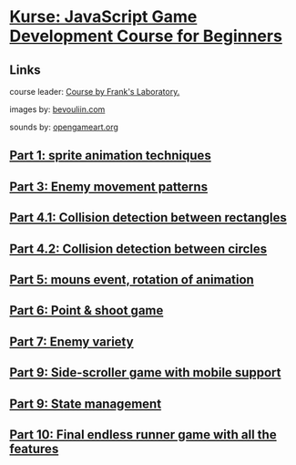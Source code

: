 # [Kurse: JavaScript Game Development Course for Beginners](https://www.youtube.com/watch?v=GFO_txvwK_c)

## Links

course leader:
[Course by Frank's Laboratory.](https://www.youtube.com/c/Frankslaboratory)

images by:
[bevouliin.com](https://bevouliin.com/)

sounds by:
[opengameart.org](https://opengameart.org/content/8-magic-attacks)

## [Part 1: sprite animation techniques](https://www.youtube.com/watch?v=GFO_txvwK_c&t=88s)

## [Part 3: Enemy movement patterns](https://www.youtube.com/watch?v=GFO_txvwK_c&t=5133s)

## [Part 4.1: Collision detection between rectangles](https://www.youtube.com/watch?v=GFO_txvwK_c&t=8011s)

## [Part 4.2: Collision detection between circles](https://www.youtube.com/watch?v=GFO_txvwK_c&t=8363s)

## [Part 5: mouns event, rotation of animation](https://www.youtube.com/watch?v=GFO_txvwK_c&t=8654s)

## [Part 6: Point & shoot game](https://www.youtube.com/watch?v=GFO_txvwK_c&t=10115s)

## [Part 7: Enemy variety](https://www.youtube.com/watch?v=GFO_txvwK_c&t=13844s)

## [Part 9: Side-scroller game with mobile support](https://www.youtube.com/watch?v=GFO_txvwK_c&t=17149s)

## [Part 9: State management](https://www.youtube.com/watch?v=GFO_txvwK_c&t=21244s)

## [Part 10: Final endless runner game with all the features](https://www.youtube.com/watch?v=GFO_txvwK_c&t=25377s)
